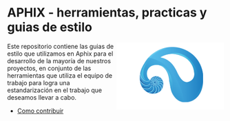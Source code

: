 # APHIX - herramientas, practicas y guias de estilo

<img src="./assets/logo.png" align="right" width="250"/>

Este repositorio contiene las guias de estilo que utilizamos en Aphix para el desarrollo de la mayoría de nuestros proyectos,
en conjunto de las herramientas que utiliza el equipo de trabajo para logra una estandarización en el trabajo que deseamos llevar a cabo.

* [Como contribuir](CONTRIBUTING.md)

